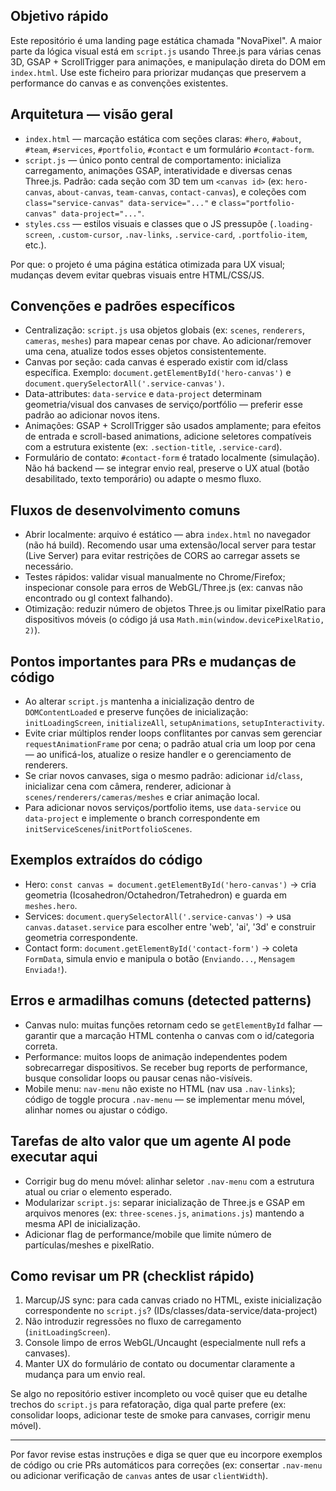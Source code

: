 ## Objetivo rápido

Este repositório é uma landing page estática chamada "NovaPixel". A maior parte da lógica visual está em `script.js` usando Three.js para várias cenas 3D, GSAP + ScrollTrigger para animações, e manipulação direta do DOM em `index.html`. Use este ficheiro para priorizar mudanças que preservem a performance do canvas e as convenções existentes.

## Arquitetura — visão geral

- `index.html` — marcação estática com seções claras: `#hero`, `#about`, `#team`, `#services`, `#portfolio`, `#contact` e um formulário `#contact-form`.
- `script.js` — único ponto central de comportamento: inicializa carregamento, animações GSAP, interatividade e diversas cenas Three.js. Padrão: cada seção com 3D tem um `<canvas id>` (ex: `hero-canvas`, `about-canvas`, `team-canvas`, `contact-canvas`), e coleções com `class="service-canvas" data-service="..."` e `class="portfolio-canvas" data-project="..."`.
- `styles.css` — estilos visuais e classes que o JS pressupõe (`.loading-screen`, `.custom-cursor`, `.nav-links`, `.service-card`, `.portfolio-item`, etc.).

Por que: o projeto é uma página estática otimizada para UX visual; mudanças devem evitar quebras visuais entre HTML/CSS/JS.

## Convenções e padrões específicos

- Centralização: `script.js` usa objetos globais (ex: `scenes`, `renderers`, `cameras`, `meshes`) para mapear cenas por chave. Ao adicionar/remover uma cena, atualize todos esses objetos consistentemente.
- Canvas por seção: cada canvas é esperado existir com id/class específica. Exemplo: `document.getElementById('hero-canvas')` e `document.querySelectorAll('.service-canvas')`.
- Data-attributes: `data-service` e `data-project` determinam geometria/visual dos canvases de serviço/portfólio — preferir esse padrão ao adicionar novos itens.
- Animações: GSAP + ScrollTrigger são usados amplamente; para efeitos de entrada e scroll-based animations, adicione seletores compatíveis com a estrutura existente (ex: `.section-title`, `.service-card`).
- Formulário de contato: `#contact-form` é tratado localmente (simulação). Não há backend — se integrar envio real, preserve o UX atual (botão desabilitado, texto temporário) ou adapte o mesmo fluxo.

## Fluxos de desenvolvimento comuns

- Abrir localmente: arquivo é estático — abra `index.html` no navegador (não há build). Recomendo usar uma extensão/local server para testar (Live Server) para evitar restrições de CORS ao carregar assets se necessário.
- Testes rápidos: validar visual manualmente no Chrome/Firefox; inspecionar console para erros de WebGL/Three.js (ex: canvas não encontrado ou gl context falhando).
- Otimização: reduzir número de objetos Three.js ou limitar pixelRatio para dispositivos móveis (o código já usa `Math.min(window.devicePixelRatio, 2)`).

## Pontos importantes para PRs e mudanças de código

- Ao alterar `script.js` mantenha a inicialização dentro de `DOMContentLoaded` e preserve funções de inicialização: `initLoadingScreen`, `initializeAll`, `setupAnimations`, `setupInteractivity`.
- Evite criar múltiplos render loops conflitantes por canvas sem gerenciar `requestAnimationFrame` por cena; o padrão atual cria um loop por cena — ao unificá-los, atualize o resize handler e o gerenciamento de renderers.
- Se criar novos canvases, siga o mesmo padrão: adicionar `id`/`class`, inicializar cena com câmera, renderer, adicionar à `scenes/renderers/cameras/meshes` e criar animação local.
- Para adicionar novos serviços/portfolio items, use `data-service` ou `data-project` e implemente o branch correspondente em `initServiceScenes`/`initPortfolioScenes`.

## Exemplos extraídos do código

- Hero: `const canvas = document.getElementById('hero-canvas')` → cria geometria (Icosahedron/Octahedron/Tetrahedron) e guarda em `meshes.hero`.
- Services: `document.querySelectorAll('.service-canvas')` → usa `canvas.dataset.service` para escolher entre 'web', 'ai', '3d' e construir geometria correspondente.
- Contact form: `document.getElementById('contact-form')` → coleta `FormData`, simula envio e manipula o botão (`Enviando...`, `Mensagem Enviada!`).

## Erros e armadilhas comuns (detected patterns)

- Canvas nulo: muitas funções retornam cedo se `getElementById` falhar — garantir que a marcação HTML contenha o canvas com o id/categoria correta.
- Performance: muitos loops de animação independentes podem sobrecarregar dispositivos. Se receber bug reports de performance, busque consolidar loops ou pausar cenas não-visíveis.
- Mobile menu: `nav-menu` não existe no HTML (nav usa `.nav-links`); código de toggle procura `.nav-menu` — se implementar menu móvel, alinhar nomes ou ajustar o código.

## Tarefas de alto valor que um agente AI pode executar aqui

- Corrigir bug do menu móvel: alinhar seletor `.nav-menu` com a estrutura atual ou criar o elemento esperado.
- Modularizar `script.js`: separar inicialização de Three.js e GSAP em arquivos menores (ex: `three-scenes.js`, `animations.js`) mantendo a mesma API de inicialização.
- Adicionar flag de performance/mobile que limite número de partículas/meshes e pixelRatio.

## Como revisar um PR (checklist rápido)

1. Marcup/JS sync: para cada canvas criado no HTML, existe inicialização correspondente no `script.js`? (IDs/classes/data-service/data-project)
2. Não introduzir regressões no fluxo de carregamento (`initLoadingScreen`).
3. Console limpo de erros WebGL/Uncaught (especialmente null refs a canvases).
4. Manter UX do formulário de contato ou documentar claramente a mudança para um envio real.

Se algo no repositório estiver incompleto ou você quiser que eu detalhe trechos do `script.js` para refatoração, diga qual parte prefere (ex: consolidar loops, adicionar teste de smoke para canvases, corrigir menu móvel).

---
Por favor revise estas instruções e diga se quer que eu incorpore exemplos de código ou crie PRs automáticos para correções (ex: consertar `.nav-menu` ou adicionar verificação de `canvas` antes de usar `clientWidth`).
